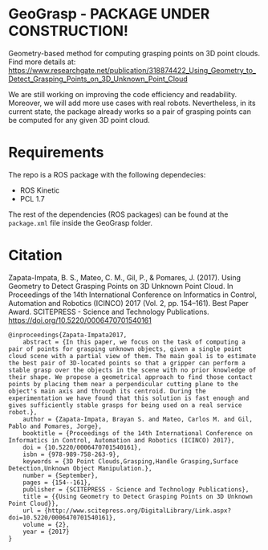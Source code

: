 # GeoGrasp - PACKAGE UNDER CONSTRUCTION!
Geometry-based method for computing grasping points on 3D point clouds. Find more details at: https://www.researchgate.net/publication/318874422_Using_Geometry_to_Detect_Grasping_Points_on_3D_Unknown_Point_Cloud

We are still working on improving the code efficiency and readability. Moreover, we will add more use cases with real robots. Nevertheless, in its current state, the package already works so a pair of grasping points can be computed for any given 3D point cloud.

# Requirements
The repo is a ROS package with the following dependecies:

- ROS Kinetic
- PCL 1.7

The rest of the dependencies (ROS packages) can be found at the `package.xml` file inside the GeoGrasp folder.

# Citation
Zapata-Impata, B. S., Mateo, C. M., Gil, P., & Pomares, J. (2017). Using Geometry to Detect Grasping Points on 3D Unknown Point Cloud. In Proceedings of the 14th International Conference on Informatics in Control, Automation and Robotics (ICINCO) 2017 (Vol. 2, pp. 154–161). Best Paper Award. SCITEPRESS - Science and Technology Publications. https://doi.org/10.5220/0006470701540161

```
@inproceedings{Zapata-Impata2017,
	abstract = {In this paper, we focus on the task of computing a pair of points for grasping unknown objects, given a single point cloud scene with a partial view of them. The main goal is to estimate the best pair of 3D-located points so that a gripper can perform a stable grasp over the objects in the scene with no prior knowledge of their shape. We propose a geometrical approach to find those contact points by placing them near a perpendicular cutting plane to the object's main axis and through its centroid. During the experimentation we have found that this solution is fast enough and gives sufficiently stable grasps for being used on a real service robot.},
	author = {Zapata-Impata, Brayan S. and Mateo, Carlos M. and Gil, Pablo and Pomares, Jorge},
	booktitle = {Proceedings of the 14th International Conference on Informatics in Control, Automation and Robotics (ICINCO) 2017},
	doi = {10.5220/0006470701540161},
	isbn = {978-989-758-263-9},
	keywords = {3D Point Clouds,Grasping,Handle Grasping,Surface Detection,Unknown Object Manipulation.},
	number = {September},
	pages = {154--161},
	publisher = {SCITEPRESS - Science and Technology Publications},
	title = {{Using Geometry to Detect Grasping Points on 3D Unknown Point Cloud}},
	url = {http://www.scitepress.org/DigitalLibrary/Link.aspx?doi=10.5220/0006470701540161},
	volume = {2},
	year = {2017}
}
```
